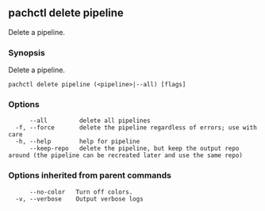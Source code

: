 ## pachctl delete pipeline

Delete a pipeline.

### Synopsis

Delete a pipeline.

```
pachctl delete pipeline (<pipeline>|--all) [flags]
```

### Options

```
      --all         delete all pipelines
  -f, --force       delete the pipeline regardless of errors; use with care
  -h, --help        help for pipeline
      --keep-repo   delete the pipeline, but keep the output repo around (the pipeline can be recreated later and use the same repo)
```

### Options inherited from parent commands

```
      --no-color   Turn off colors.
  -v, --verbose    Output verbose logs
```
